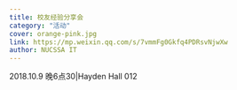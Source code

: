 ```yaml
---
title: 校友经验分享会
category: "活动"
cover: orange-pink.jpg
link: https://mp.weixin.qq.com/s/7vmmFg0Gkfq4PDRsvNjwXw
author: NUCSSA IT
---
```

2018.10.9 晚6点30|Hayden Hall 012
